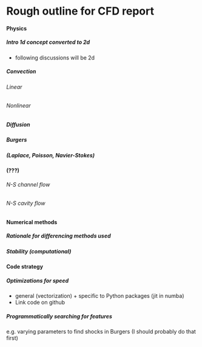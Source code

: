 # Rough outline for CFD report


#### Physics
##### Intro 1d concept converted to 2d
* following discussions will be 2d

##### Convection
###### Linear
###### Nonlinear

##### Diffusion


##### Burgers

##### (Laplace, Poisson, Navier-Stokes)

#### (???)
###### N-S channel flow
###### N-S cavity flow


#### Numerical methods
##### Rationale for differencing methods used
##### Stability (computational)


#### Code strategy
##### Optimizations for speed
* general (vectorization) + specific to Python packages (jit in numba)
* Link code on github
##### Programmatically searching for features
e.g. varying parameters to find shocks in Burgers (I should probably do that first)
